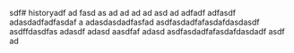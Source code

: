sdf# historyadf
ad
fasd
as
ad
ad
ad
ad
asd
ad
adfadf
adfasdf
adasdadfadfasdaf
a
adasdasdadfasfad
asdfasdadfafasdafdasdasdf
asdffdasdfas
adasdf
adasd
aasdfaf
adasd
asdfasdadfafasdafdasdadf
asdf
ad

